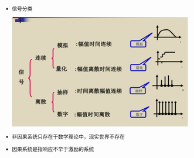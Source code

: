 * 信号分类

  <img src="./笔记图片/image-20220421101252451.png" alt="image-20220421101252451" style="zoom: 80%;" />

* 非因果系统只存在于数学理论中，现实世界不存在
* 因果系统是指响应不早于激励的系统